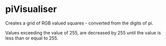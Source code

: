 # piVisualiser
Creates a grid of RGB valued squares - converted from the digits of pi.

Values exceeding the value of 255, are decreased by 255 until the value is less than or equal to 255.